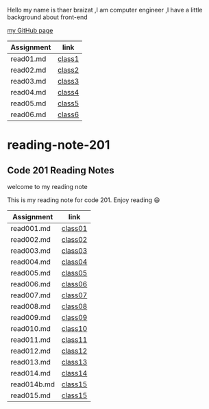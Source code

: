 Hello my name is thaer braizat ,I am computer engineer ,I have a little background about front-end
 
 [my GitHub page](https://github.com/thaerbraizat)


|  Assignment |    link             |
| ----------- | -----------         |
|  read01.md  | [class1](read01.md) |
|  read02.md  | [class2](read02.md) |
|  read03.md  | [class3](read03.md) |
|  read04.md  | [class4](read04.md) |
|  read05.md  | [class5](read05.md) |
|  read06.md  | [class6](read06.md) |

# reading-note-201
## Code 201 Reading Notes
welcome to my reading note 

This is my reading note for code 201.
Enjoy reading 😄

|  Assignment |    link             |
| ----------- | -----------         |
|  read001.md  | [class01](read001.md) |
|  read002.md  | [class02](read002.md) |
|  read003.md  | [class03](read003.md) |
|  read004.md  | [class04](read004.md) |
|  read005.md  | [class05](read005.md) |
|  read006.md  | [class06](read006.md) |
|  read007.md  | [class07](read007.md) |
|  read008.md  | [class08](read008.md) |
|  read009.md  | [class09](read009.md) |
|  read010.md  | [class10](read010.md) |
|  read011.md  | [class11](read011.md) |
|  read012.md  | [class12](read012.md) |
|  read013.md  | [class13](read013.md) |
|  read014.md  | [class14](read014.md) |
|  read014b.md | [class15](read014b.md)|
|  read015.md  | [class15](read015.md) |
